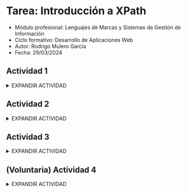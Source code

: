 # Tarea: Introducción a XPath

- Módulo profesional: Lenguajes de Marcas y Sistemas de Gestión de Información
- Ciclo formativo: Desarrollo de Aplicaciones Web
- Autor: Rodrigo Mulero García
- Fecha: 29/03/2024

## Actividad 1
<details>
<summary>EXPANDIR ACTIVIDAD</summary>

Dado el siguiente documento XML, escriba las expresiones XPath que devuelvan la respuesta deseada.

<details>
<summary>Documento XML</summary>

```xml
<?xml version="1.0" encoding="UTF-8"?>
<ies>
  <nombre>Campus Digital</nombre>
  <web>https://campusdigitalfp.com/</web>
  <ciclos>
    <ciclo id="ASIR">
      <nombre>Administración de Sistemas Informáticos en Red</nombre>
      <grado>Superior</grado>
      <decretoTitulo año="2009" />
    </ciclo>
    <ciclo id="DAM">
      <nombre>Desarrollo de Aplicaciones Multiplataforma</nombre>
      <grado>Superior</grado>
      <decretoTitulo año="2010" />
    </ciclo>
    <ciclo id="SMR">
      <nombre>Sistemas Microinformáticos y Redes</nombre>
      <grado>Medio</grado>
      <decretoTitulo año="2008" />
    </ciclo>
  </ciclos>
</ies>
```
</details>


### Actividad 1.1

Nombre del instituto.

<details>
Salida esperada:

```xml
<nombre>Campus Digital</nombre>
```

Consulta XPath:

```xpath
/ies/nombre
```

Salida real:

```xml
<nombre>Campus Digital</nombre>
```
</details>

### Actividad 1.2

Página web del Instituto.

<details>
Salida esperada:

```plaintext
https://campusdigitalfp.com/
```

Consulta XPath:

```xpath
//web/text()
```

Salida real:

```xml
https://campusdigitalfp.com/
```
</details>

### Actividad 1.3

Nombre de los Ciclos Formativos.

<details>
Salida esperada:

```plaintext
Administración de Sistemas Informáticos en Red
Desarrollo de Aplicaciones Multiplataforma
Sistemas Microinformáticos y Redes
```

Consulta XPath:

```xpath
//ciclos/ciclo/nombre/text()
```

Salida real:

```xml
Administración de Sistemas Informáticos en Red
Desarrollo de Aplicaciones Multiplataforma
Sistemas Microinformáticos y Redes
```
</details>

### Actividad 1.4

Siglas por las que se conocen los Ciclos Formativos.

<details>
Salida esperada:

```xpath
id="ASIR"
id="DAM"
id="SMR"
```

Consulta XPath:

```xpath
//ciclos/ciclo/@id
```

Salida real:´

```xml
id="ASIR"
id="DAM"
id="SMR"
```
</details>

### Actividad 1.5

Años en los que se publicaron los decretos de título de los Ciclos Formativos.

<details>
Salida esperada:

```xpath
año="2009"
año="2010"
año="2008"
```

Consulta XPath:

```xpath
//ciclos/ciclo/decretoTitulo/@año
```

Salida real:

```xml
año="2009"
año="2010"
año="2008"
```
</details>

### Actividad 1.6

Ciclos Formativos de Grado Medio (se trata de obtener el elemento `<ciclo>` completo).

<details>
Salida esperada:

> Resuelva este ejercicio de dos formas distintas, en un único paso de búsqueda y en dos pasos de búsqueda.

```xml
<ciclo id="SMR">
  <nombre>Sistemas Microinformáticos y Redes</nombre>
  <grado>Medio</grado>
  <decretoTitulo año="2008"/>
</ciclo>
```

Consulta XPath en un paso:

```xpath
//ciclo[grado='Medio']
```

Consulta XPath en dos pasos:

```xpath
//grado[text()='Medio']/..
```

Salida real:

```xml
<ciclo id="SMR">
      <nombre>Sistemas Microinformáticos y Redes</nombre>
      <grado>Medio</grado>
      <decretoTitulo año="2008"/>
    </ciclo>
```
</details>

### Actividad 1.7

Nombre de los Ciclos Formativos de Grado Superior.

<details>
Salida esperada:

> Resuelva este ejercicio de dos formas distintas, en un único paso de búsqueda y en dos pasos de búsqueda.

```xml
<nombre>Desarrollo de Aplicaciones Multiplataforma</nombre>
<nombre>Administración de Sistemas Informáticos en Red</nombre>
```

Consulta XPath en un paso:

```xpath
/ies/ciclos/ciclo[grado="Superior"]/nombre
```

Consulta XPath en dos pasos:

```xpath
//grado[text()="Superior"]/../nombre
```

Salida real:

```xml
<nombre>Administración de Sistemas Informáticos en Red</nombre>
<nombre>Desarrollo de Aplicaciones Multiplataforma</nombre>
```
</details>

### Actividad 1.8

Nombre de los Ciclos Formativos anteriores a 2010.

<details>
Salida esperada:

> Resuelva este ejercicio de dos formas distintas, en un único paso de búsqueda y en dos pasos de búsqueda.

```plaintext
Administración de Sistemas Informáticos en Red
Sistemas Microinformáticos y Redes
```

Consulta XPath en un paso:

```xpath
//ciclo[decretoTitulo/@año<2010]/nombre/node()
```

Consulta XPath en dos pasos:

```xpath
/ies/ciclos/ciclo/decretoTitulo[@año<2010]/../nombre/node()
```

Salida real:

```xml
Administración de Sistemas Informáticos en Red
Sistemas Microinformáticos y Redes
```
</details>

### Actividad 1.9

Nombre de los Ciclos Formativos de 2008 o 2010.

<details>
Salida esperada:

> Resuelva este ejercicio de dos formas distintas, en un único paso de búsqueda y en dos pasos de búsqueda.

```plaintext
Desarrollo de Aplicaciones Multiplataforma
Sistemas Microinformáticos y Redes
```

Consulta XPath en un paso:

```xpath
//ciclo[decretoTitulo/@año=2010 or decretoTitulo/@año=2008]/nombre/node()
```

Consulta XPath en dos pasos:

```xpath
//decretoTitulo[@año=2010 or @año=2008]/../nombre/node()
```

Salida real:

```xml
Desarrollo de Aplicaciones Multiplataforma
Sistemas Microinformáticos y Redes
```
</details>


### Actividad 1.9 (BIS?)

Invéntate tu propia consulta.
>Obtener todos los nombres de los ciclos que contengan la palabra "informáticos", no case-sensitive.
>>Se trata de una consulta avanzada que puede no mostrarse en todos los visores. [http://xpather.com ](Recomendado)

<details>

Salida esperada:

```xml
<nombre>Administración de Sistemas Informáticos en Red</nombre>
<nombre>Sistemas Microinformáticos y Redes</nombre>
```

Consulta XPath:

```xpath
//nombre[contains(lower-case(text()), 'informáticos')]
```
</details>

</details>

## Actividad 2
<details>
<summary>EXPANDIR ACTIVIDAD</summary>

Dado el siguiente documento XML, escriba las expresiones XPath que devuelvan la respuesta deseada.

<details>
<summary>Documento XML</summary>

```xml
<?xml version="1.0" encoding="UTF-8"?>
<ies>
  <modulos>
    <modulo id="0228">
      <nombre>Aplicaciones web</nombre>
      <curso>2</curso>
      <horasSemanales>4</horasSemanales>
      <ciclo>SMR</ciclo>
    </modulo>
    <modulo id="0372">
      <nombre>Gestión de bases de datos</nombre>
      <curso>1</curso>
      <horasSemanales>5</horasSemanales>
      <ciclo>ASIR</ciclo>
    </modulo>
    <modulo id="0373">
      <nombre>Lenguajes de marcas y sistemas de gestión de información</nombre>
      <curso>1</curso>
      <horasSemanales>3</horasSemanales>
      <ciclo>ASIR</ciclo>
      <ciclo>DAW</ciclo>
    </modulo>
    <modulo id="0378">
      <nombre>Seguridad y Alta Disponibilidad</nombre>
      <curso>2</curso>
      <horasSemanales>2</horasSemanales>
      <ciclo>ASIR</ciclo>
    </modulo>
  </modulos>
</ies>
```
</details>

### Actividad 2.1

Nombre de los módulos que se imparten en el Instituto.

<details>
Salida esperada:

```plaintext
Aplicaciones web
Gestión de bases de datos
Lenguajes de marcas y sistemas de gestión de información
Seguridad y Alta Disponibilidad
```

Consulta XPath:

```xpath
//modulo/nombre/node()
```

Salida real:

```xml
Aplicaciones web
Gestión de bases de datos
Lenguajes de marcas y sistemas de gestión de información
Seguridad y Alta Disponibilidad
```
</details>

### Actividad 2.2

Nombre de los módulos del ciclo ASIR.

<details>
Salida esperada:

```plaintext
Gestión de bases de datos
Lenguajes de marcas y sistemas de gestión de información
Seguridad y Alta Disponibilidad
```

Consulta XPath:

```xpath
//modulo[ciclo="ASIR"]/nombre/node()
```

Salida real:

```xml
Gestión de bases de datos
Lenguajes de marcas y sistemas de gestión de información
Seguridad y Alta Disponibilidad
```
</details>

### Actividad 2.3

Nombre de los módulos que se imparten en el segundo curso de cualquier ciclo.

<details>
Salida esperada:

```plaintext
Aplicaciones web
Seguridad y Alta Disponibilidad
```

Consulta XPath:

```xpath
//modulo[curso="2"]/nombre/node()
```

Salida real:

```xml
Aplicaciones web
Seguridad y Alta Disponibilidad
```
</details>

### Actividad 2.4

Nombre de los módulos de menos de 5 horas semanales.

<details>
Salida esperada:

```plaintext
Aplicaciones web
Lenguajes de marcas y sistemas de gestión de información
Seguridad y Alta Disponibilidad
```

Consulta XPath:

```xpath
//modulo[horasSemanales<5]/nombre/node()
```

Salida real:

```xml
Aplicaciones web
Lenguajes de marcas y sistemas de gestión de información
Seguridad y Alta Disponibilidad
```
</details>

### Actividad 2.5

Nombre de los módulos que se imparten en el primer curso de ASIR.

<details>
Salida esperada:

```plaintext
Gestión de bases de datos
Lenguajes de marcas y sistemas de gestión de información
```

Consulta XPath:

```xpath
//modulo[ciclo="ASIR" and curso="1"]/nombre/node()
```

Salida real:

```xml
Gestión de bases de datos
Lenguajes de marcas y sistemas de gestión de información
```
</details>

### Actividad 2.6

Horas semanales de los módulos de más de 3 horas semanales.

<details>
Salida esperada:

```plaintext
4
5
```

Consulta XPath:

```xpath
//modulo[horasSemanales>3]/horasSemanales/node()
```

Salida real:

```xml
4
5
```
</details>

### Actividad 2.7

Invéntate tu propia consulta.

>Nombre de los módulos con id mayor que 372.

<details>
Salida esperada:

```plaintext
Lenguajes de marcas y sistemas de gestión de información
Seguridad y Alta Disponibilidad
```

Consulta XPath:

```xpath
//modulo[@id>372]/nombre/node()
```

Salida real:

```xml
Lenguajes de marcas y sistemas de gestión de información
Seguridad y Alta Disponibilidad
```
</details>
</details>

## Actividad 3
<details>
<summary>EXPANDIR ACTIVIDAD</summary>

Dado el siguiente documento XML, escriba las expresiones XPath que devuelvan la respuesta deseada.

<details>
<summary>Documento XML</summary>

```xml
<?xml version="1.0" encoding="UTF-8"?>
<ies>
  <nombre>Campus Digital</nombre>
  <web>https://campusdigitalfp.com/</web>
  <ciclos>
    <ciclo id="ASIR">
      <nombre>Administración de Sistemas Informáticos en Red</nombre>
      <grado>Superior</grado>
      <decretoTitulo año="2009" />
    </ciclo>
    <ciclo id="DAW">
      <nombre>Desarrollo de Aplicaciones Web</nombre>
      <grado>Superior</grado>
      <decretoTitulo año="2010" />
    </ciclo>
    <ciclo id="SMR">
      <nombre>Sistemas Microinformáticos y Redes</nombre>
      <grado>Medio</grado>
      <decretoTitulo año="2008" />
    </ciclo>
  </ciclos>
  <modulos>
    <modulo id="0228">
      <nombre>Aplicaciones web</nombre>
      <curso>2</curso>
      <horasSemanales>4</horasSemanales>
      <ciclo>SMR</ciclo>
    </modulo>
    <modulo id="0372">
      <nombre>Gestión de bases de datos</nombre>
      <curso>1</curso>
      <horasSemanales>5</horasSemanales>
      <ciclo>ASIR</ciclo>
    </modulo>
    <modulo id="0373">
      <nombre>Lenguajes de marcas y sistemas de gestión de información</nombre>
      <curso>1</curso>
      <horasSemanales>3</horasSemanales>
      <ciclo>ASIR</ciclo>
      <ciclo>DAW</ciclo>
    </modulo>
    <modulo id="0378">
      <nombre>Seguridad y Alta Disponibilidad</nombre>
      <curso>2</curso>
      <horasSemanales>2</horasSemanales>
      <ciclo>ASIR</ciclo>
    </modulo>
  </modulos>
</ies>
```
</details>

### Actividad 3.1

Nombre de los módulos del ciclo "Sistemas Microinformáticos y Redes" (en la expresión final no deben aparecer las siglas SMR).

<details>
Salida esperada:

```plaintext
Aplicaciones web
```

Consulta XPath:

```xpath
//modulo[not(ciclo="ASIR" or ciclo="DAW")]/nombre/node()
```

Salida real:

```xml
Aplicaciones web
```
</details>

### Actividad 3.2

Nombre de los ciclos que incluyen el módulo "Lenguajes de marcas y sistemas de gestión de información".

<details>
Salida esperada:

```plaintext
Administración de Sistemas Informáticos en Red
Desarrollo de Aplicaciones Web
```

Consulta XPath:

```xpath
//ciclo[@id=//modulo[nombre="Lenguajes de marcas y sistemas de gestión de información"]/ciclo/node()]/nombre/node()
```

Salida real:

```xml
Administración de Sistemas Informáticos en Red
Desarrollo de Aplicaciones Web´´
```
</details>

### Actividad 3.3

Nombre de los módulos de ciclos de Grado Superior.

<details>
Salida esperada:

```plaintext
Gestión de bases de datos
Lenguajes de marcas y sistemas de gestión de información
Seguridad y Alta Disponibilidad
```

Consulta XPath:

```xpath
//modulo[ciclo=//ciclo[grado="Superior"]/@id]/nombre/node()
```
</details>

Salida real:

```xml
Gestión de bases de datos
Lenguajes de marcas y sistemas de gestión de información
Seguridad y Alta Disponibilidad
```

### Actividad 3.4

Nombre de los módulos de ciclos cuyo título se aprobó en 2008.

<details>
Salida esperada:

```plaintext
Aplicaciones web
```

Consulta XPath:

```xpath
//modulo[ciclo=//decretoTitulo[@año="2008"]/../@id]/nombre/node()
```

Salida real:

```xml
Aplicaciones web
```
</details>

### Actividad 3.5

Grado de los ciclos con módulos de primer curso.

<details>
Salida esperada:

```plaintext
Superior
Superior
```

Consulta XPath:

```xpath
//ciclo[@id=//modulo[curso="1"]/ciclo/node()]/grado/node()
```

Salida real:

```xml
Superior
Superior
```
</details>

### Actividad 3.6

Invéntate tu propia consulta.
>Obtener el nombre del módulo con ID mayor de todos.
>>Se trata de una consulta avanzada que puede no mostrarse en todos los visores. [http://xpather.com ](Recomendado)

<details>

Salida esperada:

```plaintext
Seguridad y Alta Disponibilidad
```

Consulta XPath:

```xpath
//modulo[number(@id) = max(//modulo/number(@id))]/nombre/node()
```

Salida real:

```xml

```
</details>
</details>

## (Voluntaria) Actividad 4
<details>
<summary>EXPANDIR ACTIVIDAD</summary>

Dado el siguiente fichero XML:

<details>
<summary>Documento XML</summary>

```xml
<?xml version="1.0" encoding="UTF-8"?>
<universidad>

    <nombre>Universidad de Zaragoza</nombre>
    <pais>España</pais>

    <!-- GRADOS -->

    <grados>

        <grado id="g01">
            <nombre>Grado en Ingeniería Informática</nombre>
            <plan>2003</plan>
            <creditos>250</creditos>
            <centro>Escuela de Informática</centro>
        </grado>

        <grado id="g02">
            <nombre>Grado en Administración y Dirección de Empresas</nombre>
            <plan>2000</plan>
            <creditos>275</creditos>
            <centro>Facultad de Ciencias Sociales</centro>
        </grado>

        <grado id="g03">
            <nombre>Grado en Relaciones Laborales</nombre>
            <plan>2000</plan>
            <creditos>280</creditos>
            <centro>Facultad de Ciencias Sociales</centro>
            <subdirector>Alfonso Martín Luque</subdirector>
        </grado>

        <grado id="g04">
            <nombre>Grado en Quimica</nombre>
            <plan>2003</plan>
            <creditos>175</creditos>
            <centro>Facultad de Ciencias Experimentales</centro>
        </grado>

        <grado id="g05">
            <nombre>Grado en Biotecnología</nombre>
            <plan>2000</plan>
            <creditos>175</creditos>
            <centro>Facultad de Ciencias</centro>
        </grado>

        <grado id="g06">
            <nombre>Grado en Humanidades</nombre>
            <plan>1980</plan>
            <creditos>475</creditos>
            <centro>Facultad de Humanidades</centro>
        </grado>

    </grados>

    <!-- ASIGNATURAS -->

    <asignaturas>

        <asignatura id="a01" titulacion="g01">
            <nombre>Ofimática</nombre>
            <creditosTeoricos>3</creditosTeoricos>
            <creditosPracticos>1.5</creditosPracticos>
            <trimestre>1</trimestre>
        </asignatura>

        <asignatura id="a02" titulacion="g01">
            <nombre>Ingeniería del Software</nombre>
            <creditosTeoricos>6</creditosTeoricos>
            <creditosPracticos>1.5</creditosPracticos>
            <trimestre>2</trimestre>
        </asignatura>

        <asignatura id="a03" titulacion="g02">
            <nombre>Administración de Empresas</nombre>
            <creditosTeoricos>4</creditosTeoricos>
            <creditosPracticos>1.5</creditosPracticos>
            <trimestre>1</trimestre>
        </asignatura>

        <asignatura id="a04" titulacion="g02">
            <nombre>Derecho Internacional</nombre>
            <creditosTeoricos>4</creditosTeoricos>
            <creditosPracticos>5</creditosPracticos>
            <trimestre>1</trimestre>
        </asignatura>

        <asignatura id="a05" titulacion="g04">
            <nombre>Pedagogía</nombre>
            <creditosTeoricos>4</creditosTeoricos>
            <creditosPracticos>1.5</creditosPracticos>
            <trimestre>2</trimestre>
        </asignatura>

        <asignatura id="a06" titulacion="g03">
            <nombre>Didáctica</nombre>
            <creditosTeoricos>4</creditosTeoricos>
            <creditosPracticos>3</creditosPracticos>
            <trimestre>2</trimestre>
        </asignatura>

        <asignatura id="a07" titulacion="g04">
            <nombre>Tecnología de los Alimentos</nombre>
            <creditosTeoricos>1.5</creditosTeoricos>
            <creditosPracticos>7.5</creditosPracticos>
            <trimestre>2</trimestre>
        </asignatura>

        <asignatura id="a08" titulacion="g01">
            <nombre>Bases de Datos</nombre>
            <creditosTeoricos>4.5</creditosTeoricos>
            <creditosPracticos>5.5</creditosPracticos>
            <trimestre>1</trimestre>
        </asignatura>

        <asignatura id="a09" titulacion="g06">
            <nombre>Historia del Pensamiento</nombre>
            <creditosTeoricos>6</creditosTeoricos>
            <creditosPracticos>0</creditosPracticos>
            <trimestre>2</trimestre>
        </asignatura>

    </asignaturas>

    <!-- ALUMNOS -->

    <alumnos>

        <alumno id="e01">
            <apellido1>Rivas</apellido1>
            <apellido2>Santos</apellido2>
            <nombre>Víctor Manuel</nombre>
            <sexo>Hombre</sexo>
            <estudios>
                <grado codigo="g01" />
                <asignaturas>
                    <asignatura codigo="a01" />
                    <asignatura codigo="a03" />
                    <asignatura codigo="a05" />
                    <asignatura codigo="a09" />
                </asignaturas>
            </estudios>
        </alumno>

        <alumno id="e02">
            <apellido1>Pérez</apellido1>
            <apellido2>García</apellido2>
            <nombre>Luisa</nombre>
            <sexo>Mujer</sexo>
            <estudios>
                <grado codigo="g02" />
                <asignaturas>
                    <asignatura codigo="a02" />
                    <asignatura codigo="a01" />
                </asignaturas>
                <proyecto>Web de IBM.com</proyecto>
            </estudios>

        </alumno>

        <alumno id="e03" beca="si">
            <apellido1>Pérez</apellido1>
            <apellido2>Romero</apellido2>
            <nombre>Fernando</nombre>
            <sexo>Hombre</sexo>
            <estudios>
                <grado codigo="g02" />
                <asignaturas>
                    <asignatura codigo="a02" />
                    <asignatura codigo="a01" />
                    <asignatura codigo="a04" />
                    <asignatura codigo="a09" />
                </asignaturas>
            </estudios>
        </alumno>

        <alumno id="e04">
            <apellido1>Avalón</apellido1>
            <apellido2>Jiménez</apellido2>
            <nombre>María</nombre>
            <sexo>Mujer</sexo>
            <estudios>
                <grado codigo="g01" />
                <asignaturas>
                    <asignatura codigo="a02" />
                    <asignatura codigo="a01" />
                    <asignatura codigo="a07" />
                </asignaturas>
                <proyecto>Estudio de Salinidad del Pantano Iris</proyecto>
            </estudios>
        </alumno>

    </alumnos>

</universidad>
```
</details>

Obtén la siguiente información.

### Actividad 4.01

Nombre de la Universidad.

<details>

Salida esperada:

```plaintext
Universidad de Zaragoza
```

Consulta XPath:

```xpath
/universidad/nombre/node()
```
</details>

### Actividad 4.02

País de la Universidad.

<details>

Salida esperada:

```plaintext
España
```

Consulta XPath:

```xpath
/universidad/pais/node()
```
</details>

### Actividad 4.03

Nombres de los grados.

<details>

Salida esperada:

```plaintext
Grado en Ingeniería Informática
Grado en Administración y Dirección de Empresas
Grado en Relaciones Laborales
Grado en Quimica
Grado en Biotecnología
Grado en Humanidades
```

Consulta XPath:

```xpath
//grado/nombre/node()
```
</details>

### Actividad 4.04

Años de plan de estudio de los grados.

<details>

Salida esperada:

```plaintext
2003
2000
2000
2003
2000
1980
```

Consulta XPath:

```xpath
//grados/grado/plan/text()
```

Consulta XPath [v2.0](https://www.freeformatter.com/xpath-tester.html) eliminando duplicados.

Salida esperada:

```plaintext
2003
2000
1980
```

```xpath
distinct-values(//grados/grado/plan/text())
```
Consulta XPath [v2.0](https://www.freeformatter.com/xpath-tester.html) iterando por grupos y concatenando contenido de dos etiquetas.

Salida esperada:

```plaintext
2003 | Grado en Ingeniería Informática 
2000 | Grado en Administración y Dirección de Empresas 
2000 | Grado en Relaciones Laborales 
2003 | Grado en Quimica 
2000 | Grado en Biotecnología 
1980 | Grado en Humanidades
```

```xpath
for $g in //grados/grado return concat($g/plan/text(), ' | ', $g/nombre/text())
```

</details>

### Actividad 4.05

Nombres de todos los alumnos.

<details>

Salida esperada:

```plaintext
Víctor Manuel
Luisa
Fernando
María
```

Consulta XPath:

```xpath
//alumno/nombre/text()
```
</details>

### Actividad 4.06

Identificadores de todos los grados.

<details>

Salida esperada:

```plaintext
g01
g02
g03
g04
g05
g06
```

Consulta XPath:

```xpath
//grado/@id
```
</details>

### Actividad 4.07

Datos del grado cuyo id es g01.

<details>

Salida esperada:

```plaintext
<nombre>Grado en Ingeniería Informática</nombre>
<plan>2003</plan>
<creditos>250</creditos>
<centro>Escuela de Informática</centro>
```

Consulta XPath:

```xpath
//grado[@id="g01"]/* 
```

</details>

### Actividad 4.08

Centro en que se estudia el grado cuyo id es g02.

<details>

Salida esperada:

```plaintext
Facultad de Ciencias Sociales
```

Consulta XPath:

```xpath
//grado[@id="g02"]/centro/text()
```
</details>

### Actividad 4.09

Nombre de las grados que tengan subdirector.

<details>

Salida esperada:

```plaintext
Grado en Relaciones Laborales
```

Consulta XPath:

```xpath
//grado[subdirector]/nombre/text()
```
</details>

### Actividad 4.10

Nombre de los alumnos que estén haciendo proyecto.

<details>

Salida esperada:

```plaintext
Luisa
María
```

Consulta XPath:

```xpath
//alumno[estudios/proyecto]/nombre/text()
```
</details>

### Actividad 4.11

Códigos de los grados en los que hay algún alumno matriculado.

<details>

Salida esperada:

```plaintext
g01
g02
g02
g01
```

Consulta XPath:

```xpath
//alumno/estudios/grado/@codigo
```
</details>

### Actividad 4.12

Apellidos y Nombre de los alumnos con beca.

<details>

Salida esperada:

```plaintext
Pérez Romero, Fernando
```

Consulta XPath:

```xpath
//alumno[@beca="si"]/concat(apellido1, " " ,apellido2, ", " ,nombre)
```
</details>

### Actividad 4.13

Nombre de las asignaturas del grado g04.

<details>

Salida esperada:

```plaintext
Pedagogía
Tecnología de los Alimentos
```

Consulta XPath:

```xpath
//asignaturas/asignatura[@titulacion="g04"]/nombre/text()
```
</details>

### Actividad 4.14

Nombre de las asignaturas de segundo trimestre.

<details>

Salida esperada:

```plaintext
Ingeniería del Software
Pedagogía
Didáctica
Tecnología de los Alimentos
Historia del Pensamiento
```

Consulta XPath:

```xpath
//asignaturas/asignatura[trimestre="2"]/nombre/text()
```
</details>

### Actividad 4.15

Nombre de las asignaturas que no tienen 4 créditos teóricos.

<details>

Salida esperada:

```plaintext
Ofimática
Ingeniería del Software
Tecnología de los Alimentos
Bases de Datos
Historia del Pensamiento
```

Consulta XPath:

```xpath
//asignaturas/asignatura[creditosTeoricos!="4"]/nombre/text()
```
</details>

### Actividad 4.16

Código del grado que estudia el último alumno.

<details>

Salida esperada:

```plaintext
g01
```

Consulta XPath:

```xpath
//alumnos/alumno[last()]/estudios/grado/@codigo
```
</details>

### Actividad 4.17

Código de las asignaturas que estudian mujeres.

<details>

Salida esperada:

```plaintext
a02
a01
a02
a01
a07
```

Consulta XPath:

```xpath
//alumnos/alumno[sexo="Mujer"]//asignatura/@codigo
```
</details>

### Actividad 4.18

Nombre de los alumnos matriculados en la asignatura a02.

<details>

Salida esperada:

```plaintext
Víctor Manuel
Luisa
Fernando
María
```

Consulta XPath:

```xpath
//alumno[//asignatura/@codigo="a02"]/nombre/text()
```
</details>

### Actividad 4.19

Códigos de los grados que estudian los alumnos matriculados en alguna asignatura.

<details>

Salida esperada:

```plaintext
g01
g02
g02
g01
```

Consulta XPath:

```xpath
//alumno[//asignatura]//grado/@codigo
```
</details>

### Actividad 4.20

Apellidos de todos los hombres.

<details>

Salida esperada:

```plaintext
Rivas Santos
Pérez Romero
```

Consulta XPath [v2.0](https://www.freeformatter.com/xpath-tester.html) iterando por grupos y concatenando contenido de dos etiquetas.

```xpath
for $g in //alumnos/alumno[sexo="Hombre"] return concat($g/apellido1, " ", $g/apellido2)
```
>La solución para consultas XPath v1.0 devuelve los apellidos por separado, se podrían procesar posteriormente, pero no es lo ideal.
>>```xpath
>>//alumno[sexo='Hombre']/apellido1/text() | //alumno[sexo='Hombre']/apellido2/text()
>>```

</details>

### Actividad 4.21

Nombre de la grado que estudia Víctor Manuel.

<details>

Salida esperada:

```plaintext
Grado en Ingeniería Informática
```

Consulta XPath:

```xpath
//grados/grado[@id=//alumno[nombre="Víctor Manuel"]//grado/@codigo]/nombre/text()
```
</details>

### Actividad 4.22

Nombre de las asignaturas que estudia Luisa.

<details>

Salida esperada:

```plaintext
Ofimática
Ingeniería del Software
```

Consulta XPath:

```xpath
//asignaturas/asignatura[@id=//alumno[nombre="Luisa"]//asignatura/@codigo]/nombre/text()
```
</details>

### Actividad 4.23

Primer apellido de los alumnos matriculados en Ingeniería del Software.

<details>

Salida esperada:

```plaintext
Pérez
Pérez
Avalón
```

Consulta XPath:

```xpath
//alumno[descendant::*/@codigo=//asignaturas/asignatura[nombre="Ingeniería del Software"]/@id]/apellido1/text()
```
</details>

### Actividad 4.24

Nombre de las grados que estudian los alumnos matriculados en la asignatura Tecnología de los Alimentos.

<details>

Salida esperada:

```plaintext

```

Consulta XPath:

```xpath

```
</details>

### Actividad 4.25

Nombre de los alumnos matriculados en grados que no tienen subdirector.

<details>

Salida esperada:

```plaintext

```

Consulta XPath:

```xpath

```
</details>

### Actividad 4.26

Nombre de las alumnos matriculados en asignaturas con 0 créditos prácticos y que estudien la grado de I.T. Informática .

<details>

Salida esperada:

```plaintext

```

Consulta XPath:

```xpath

```
</details>

### Actividad 4.27

Nombre de los alumnos que estudian grados cuyos planes son anteriores a 2002.

<details>

Salida esperada:

```plaintext

```

Consulta XPath:

```xpath

```
</details>

### Actividad 4.28

Invéntate tu propia consulta.

<details>

Salida esperada:

```plaintext

```

Consulta XPath:

```xpath

```
</details>

</details>